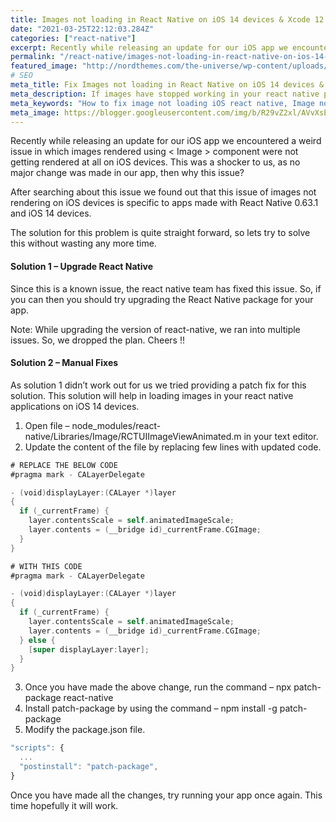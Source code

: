 ```yaml
---
title: Images not loading in React Native on iOS 14 devices & Xcode 12
date: "2021-03-25T22:12:03.284Z"
categories: ["react-native"]
excerpt: Recently while releasing an update for our iOS app we encountered a weird issue in which images rendered using < Image > component were not getting rendered at all on iOS devices. This was a shocker to us, as no major change was made in our app, then why this issue?
permalink: "/react-native/images-not-loading-in-react-native-on-ios-14-devices-xcode-12/211/"
featured_image: "http://nordthemes.com/the-universe/wp-content/uploads/sites/10/2017/04/sam-williams-4wnrpZtUmqU-unsplash-1300x820.jpg"
# SEO
meta_title: Fix Images not loading in React Native on iOS 14 devices & Xcode 12
meta_description: If images have stopped working in your react native project after upgrading to iOS 14 on xCode 12, then this solution might just work for you.
meta_keywords: "How to fix image not loading iOS react native, Image not loading iOS 14 and React Native"
meta_image: https://blogger.googleusercontent.com/img/b/R29vZ2xl/AVvXsEiGTF0i8xqGLcp1q0ozq0BpxPrU2mKtJDk2t9c_iLDcoguEDZyS6dhkyj38gLpQZ4oKhu3A1LgD8ObxAGV2pWAXLQD32C2nNHCIEIValbktf3W_gWIffiug9WX8vIHGGlAvg_AALTg52-3j3--YYkit5L7XWW1sXQDVaeYjc4zkgP08A3Zijk42tDz-9Q/s1600/og-211.png
---
```


Recently while releasing an update for our iOS app we encountered a weird issue in which images rendered using < Image > component were not getting rendered at all on iOS devices. This was a shocker to us, as no major change was made in our app, then why this issue?

After searching about this issue we found out that this issue of images not rendering on iOS devices is specific to apps made with React Native 0.63.1 and iOS 14 devices.

The solution for this problem is quite straight forward, so lets try to solve this without wasting any more time.

#### Solution 1 – Upgrade React Native

Since this is a known issue, the react native team has fixed this issue. So, if you can then you should try upgrading the React Native package for your app.

Note: While upgrading the version of react-native, we ran into multiple issues. So, we dropped the plan. Cheers !!

<!--ADSENSE-->

#### Solution 2 – Manual Fixes

As solution 1 didn’t work out for us we tried providing a patch fix for this solution. This solution will help in loading images in your react native applications on iOS 14 devices.

1. Open file – node_modules/react-native/Libraries/Image/RCTUIImageViewAnimated.m in your text editor.
2. Update the content of the file by replacing few lines with updated code.

```swift
# REPLACE THE BELOW CODE
#pragma mark - CALayerDelegate

- (void)displayLayer:(CALayer *)layer
{
  if (_currentFrame) {
    layer.contentsScale = self.animatedImageScale;
    layer.contents = (__bridge id)_currentFrame.CGImage;
  }
}

# WITH THIS CODE
#pragma mark - CALayerDelegate

- (void)displayLayer:(CALayer *)layer
{
  if (_currentFrame) {
    layer.contentsScale = self.animatedImageScale;
    layer.contents = (__bridge id)_currentFrame.CGImage;
  } else {
    [super displayLayer:layer];
  }
}
```

3. Once you have made the above change, run the command – npx patch-package react-native
4. Install patch-package by using the command – npm install -g patch-package
5. Modify the package.json file.

```javascript
"scripts": {
  ...
  "postinstall": "patch-package",
}
```

Once you have made all the changes, try running your app once again. This time hopefully it will work.
